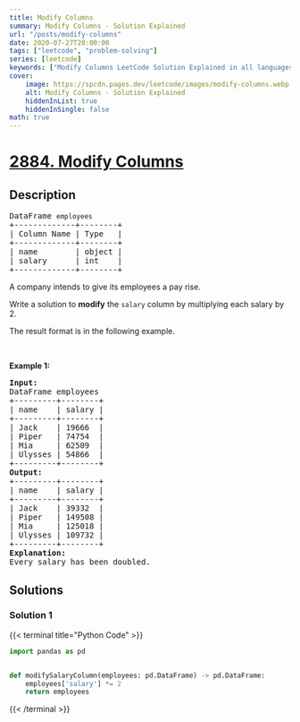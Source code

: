 ```yaml
---
title: Modify Columns
summary: Modify Columns - Solution Explained
url: "/posts/modify-columns"
date: 2020-07-27T20:00:00
tags: ["leetcode", "problem-solving"]
series: [leetcode]
keywords: ["Modify Columns LeetCode Solution Explained in all languages", "2884", "leetcode question 2884", "Modify Columns", "LeetCode", "leetcode solution in Python3 C++ Java Go PHP Ruby Swift TypeScript Rust C# JavaScript C", "GeeksforGeeks", "InterviewBit", "Coding Ninjas", "HackerRank", "HackerEarth", "CodeChef", "TopCoder", "AlgoExpert", "freeCodeCamp", "Codeforces", "GitHub", "AtCoder", "Samir Paul"]
cover:
    image: https://spcdn.pages.dev/leetcode/images/modify-columns.webp
    alt: Modify Columns - Solution Explained
    hiddenInList: true
    hiddenInSingle: false
math: true
---
```



# [2884. Modify Columns](https://leetcode.com/problems/modify-columns)


## Description

<pre>
DataFrame <code>employees</code>
+-------------+--------+
| Column Name | Type   |
+-------------+--------+
| name        | object |
| salary      | int    |
+-------------+--------+
</pre>

<p>A company intends to give its employees a pay rise.</p>

<p>Write a solution to <strong>modify</strong> the <code>salary</code> column by multiplying each salary by 2.</p>

<p>The result format is in the following example.</p>

<p>&nbsp;</p>
<p><strong class="example">Example 1:</strong></p>

<pre>
<strong>Input:
</strong>DataFrame employees
+---------+--------+
| name    | salary |
+---------+--------+
| Jack    | 19666  |
| Piper   | 74754  |
| Mia     | 62509  |
| Ulysses | 54866  |
+---------+--------+
<strong>Output:
</strong>+---------+--------+
| name    | salary |
+---------+--------+
| Jack    | 39332  |
| Piper   | 149508 |
| Mia     | 125018 |
| Ulysses | 109732 |
+---------+--------+
<strong>Explanation:
</strong>Every salary has been doubled.</pre>

## Solutions

### Solution 1

<!-- tabs:start -->

{{< terminal title="Python Code" >}}
```python
import pandas as pd


def modifySalaryColumn(employees: pd.DataFrame) -> pd.DataFrame:
    employees['salary'] *= 2
    return employees
```
{{< /terminal >}}

<!-- tabs:end -->

<!-- end -->
